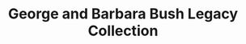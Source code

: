 ---
layout: repo
title: "George and Barbara Bush 
Legacy Collection"
id: 2391
permalink: repos/2391/
---